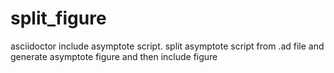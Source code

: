 # split_figure
asciidoctor include asymptote script. split asymptote script from .ad file and generate asymptote figure and then include figure
